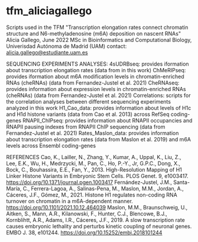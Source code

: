 # tfm_aliciagallego

Scripts used in the TFM "Transcription elongation rates connect chromatin structure and N6-methyladenosine (m6A) deposition on nascent RNAs"
Alicia Gallego, June 2022
MSc in Bioinformatics and Computational Biology, Univerisdad Autónoma de Madrid (UAM)
contact: alicia.gallego@estudiante.uam.es

SEQUENCING EXPERIMENTS ANALYSES:
4sUDRBseq: provides iformation about transcription elongation rates (data from in this work)
ChMeRIPseq: provides iformation about m6A modification levels in chromatin-enriched RNAs (cheRNAs) (data from Fernandez-Justel et al. 2021)
CheRNAseq: provides information about expression levels in chromatin-enriched RNAs (cheRNAs) (data from Fernandez-Justel et al. 2021)
Correlations: scripts for the correlation analyses between different sequencing experiments analyzed in this work
H1_Cao_data: provides information about levels of H1c and H1d histone variants (data from Cao et al. 2013) across RefSeq coding-genes
RNAPII_ChIPseq: provides information about RNAPII occupancies and RNAPII pausing indexes from RNAPII ChIP sequencing (data from Fernandez-Justel et al. 2021)
Rates_Maslon_data: provides information about transcription elongation rates (data from Maslon et al. 2019) and m6A levels across Ensembl coding-genes

REFERENCES
Cao, K., Lailler, N., Zhang, Y., Kumar, A., Uppal, K., Liu, Z., Lee, E.K., Wu, H., Medrzycki, M., Pan, C., Ho, P.-Y., Jr, G.P.C., Dong, X., Bock, C., Bouhassira, E.E., Fan, Y., 2013. High-Resolution Mapping of H1 Linker Histone Variants in Embryonic Stem Cells. PLOS Genet. 9, e1003417. https://doi.org/10.1371/journal.pgen.1003417
Fernández-Justel, J.M., Santa-María, C., Ferrera-Lagoa, A., Salinas-Pena, M., Maslon, M.M., Jordan, A., Cáceres, J.F., Gómez, M., 2021. Histone H1 regulates non-coding RNA turnover on chromatin in a m6A-dependent manner. https://doi.org/10.1101/2021.10.12.464039
Maslon, M.M., Braunschweig, U., Aitken, S., Mann, A.R., Kilanowski, F., Hunter, C.J., Blencowe, B.J., Kornblihtt, A.R., Adams, I.R., Cáceres, J.F., 2019. A slow transcription rate causes embryonic lethality and perturbs kinetic coupling of neuronal genes. EMBO J. 38, e101244. https://doi.org/10.15252/embj.2018101244
